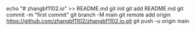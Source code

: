 echo "# zhangbf1102.io" >> README.md
git init
git add README.md
git commit -m "first commit"
git branch -M main
git remote add origin https://github.com/zhangbf1102/zhangbf1102.io.git
git push -u origin main
